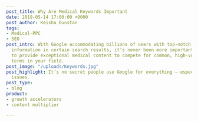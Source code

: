 ```yaml
---
post_title: Why Are Medical Keywords Important
date: 2019-05-14 17:00:00 +0000
post_author: Keisha Dunstan
tags:
- Medical-PPC
- SEO
post_intro: With Google accommodating billions of users with top-notch, reliable medical
  information in certain search results, it’s never been more important for practices
  to provide exceptional medical content to compete for common, high-volume search
  terms in your field.
post_image: "/uploads/Keywords.jpg"
post_highlight: It’s no secret people use Google for everything — especially for health
  issues.
post_type:
- blog
product:
- growth accelerators
- content multiplier

---
```

